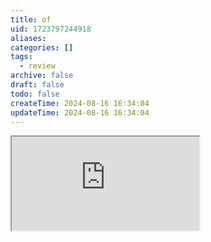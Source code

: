 ```yaml
---
title: of
uid: 1723797244918
aliases:
categories: []
tags:
  - review
archive: false
draft: false
todo: false
createTime: 2024-08-16 16:34:04
updateTime: 2024-08-16 16:34:04
---
```


<iframe
  class="iframe_full"
  src="https://dict.youdao.com/result?word=of&lang=en"
>
</iframe>
